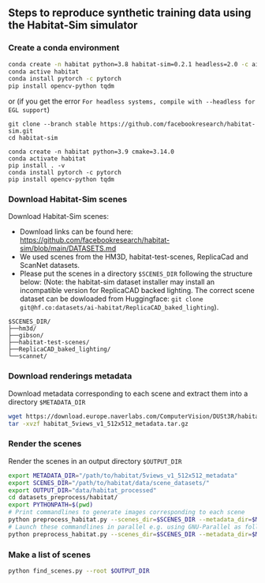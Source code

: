 ## Steps to reproduce synthetic training data using the Habitat-Sim simulator

### Create a conda environment
```bash
conda create -n habitat python=3.8 habitat-sim=0.2.1 headless=2.0 -c aihabitat -c conda-forge
conda active habitat
conda install pytorch -c pytorch
pip install opencv-python tqdm
```

or (if you get the error `For headless systems, compile with --headless for EGL support`)
```
git clone --branch stable https://github.com/facebookresearch/habitat-sim.git
cd habitat-sim

conda create -n habitat python=3.9 cmake=3.14.0
conda activate habitat
pip install . -v
conda install pytorch -c pytorch
pip install opencv-python tqdm
```

### Download Habitat-Sim scenes
Download Habitat-Sim scenes:
- Download links can be found here: https://github.com/facebookresearch/habitat-sim/blob/main/DATASETS.md
- We used scenes from the HM3D, habitat-test-scenes, ReplicaCad and ScanNet datasets.
- Please put the scenes in a directory `$SCENES_DIR` following the structure below:
(Note: the habitat-sim dataset installer may install an incompatible version for ReplicaCAD backed lighting.
The correct scene dataset can be dowloaded from Huggingface: `git clone git@hf.co:datasets/ai-habitat/ReplicaCAD_baked_lighting`).
```
$SCENES_DIR/
├──hm3d/
├──gibson/
├──habitat-test-scenes/
├──ReplicaCAD_baked_lighting/
└──scannet/
```

### Download renderings metadata

Download metadata corresponding to each scene and extract them into a directory `$METADATA_DIR`
```bash
wget https://download.europe.naverlabs.com/ComputerVision/DUSt3R/habitat_5views_v1_512x512_metadata.tar.gz
tar -xvzf habitat_5views_v1_512x512_metadata.tar.gz
```

### Render the scenes

Render the scenes in an output directory `$OUTPUT_DIR`
```bash
export METADATA_DIR="/path/to/habitat/5views_v1_512x512_metadata"
export SCENES_DIR="/path/to/habitat/data/scene_datasets/"
export OUTPUT_DIR="data/habitat_processed"
cd datasets_preprocess/habitat/
export PYTHONPATH=$(pwd)
# Print commandlines to generate images corresponding to each scene
python preprocess_habitat.py --scenes_dir=$SCENES_DIR --metadata_dir=$METADATA_DIR --output_dir=$OUTPUT_DIR
# Launch these commandlines in parallel e.g. using GNU-Parallel as follows:
python preprocess_habitat.py --scenes_dir=$SCENES_DIR --metadata_dir=$METADATA_DIR --output_dir=$OUTPUT_DIR | parallel -j 16
```

### Make a list of scenes

```bash
python find_scenes.py --root $OUTPUT_DIR
```
